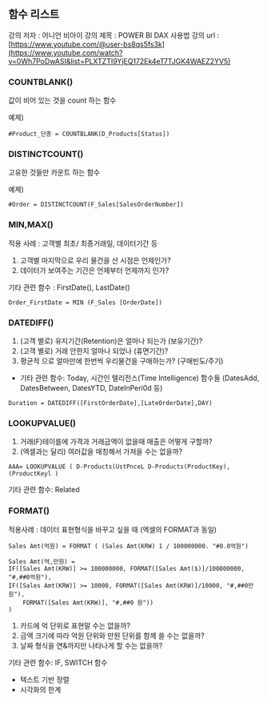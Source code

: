 

## 함수 리스트 

강의 저자 : 어니언 비아이
강의 제목 : POWER BI DAX 사용법
강의 url : [https://www.youtube.com/@user-bs8qs5fs3k](https://www.youtube.com/watch?v=0Wh7PoDwASI&list=PLXTZTI9YjEQ172Ek4eT7TJGK4WAEZ2YV5)


### COUNTBLANK()

값이 비어 있는 것을 count 하는 함수

예제)
```text
#Product_단종 = COUNTBLANK(D_Products[Status])
```
### DISTINCTCOUNT()

고유한 것들만 카운트 하는 함수

예제)
```text
#Order = DISTINCTCOUNT(F_Sales[SalesOrderNumber])
```

### MIN,MAX()

적용 사례 : 고객별 최초/ 최종거래일, 데이터기간 등

1) 고객별 마지막으로 우리 물건을 산 시점은 언제인가?
2) 데이터가 보여주는 기간은 언제부터 언제까지 인가?

기타 관련 함수 : FirstDate(), LastDate()

```text
Order_FirstDate = MIN (F_Sales [OrderDate])
```

### DATEDIFF()
1) (고객 별로) 유지기간(Retention)은 얼마나 되는가 (보유기간)?
2) (고객 별로) 거래 안한지 얼마나 되었나 (휴면기간)?
3) 평균적 으로 얼마만에 한번씩 우리물건을 구매하는가? (구매빈도/주기)

* 기타 관련 함수: Today, 시간인 텔리전스(Time lntelligence) 함수들
(DatesAdd, DatesBetween, DatesYTD, DateInPeri0d 등)

```text
Duration = DATEDIFF([FirstOrderDate],[LateOrderDate],DAY)
```
### LOOKUPVALUE()

1) 거래(F)테이를에 가격과 거래금액이 없을때 매출은 어떻게 구할까?
2) (엑셀과는 달리) 여러값을 매칭해서 가져을 수는 없을까?

```text
AAA= LOOKUPVALUE ( D-Products(UstPnceL D-Products(ProductKey), (ProductKeyl )
```

기타 관련 함수: Related


### FORMAT()

적용사례 : 데이터 표현형식을 바꾸고 싶을 때 (엑셀의 FORMAT과 동일)

```text
Sales Amt(억원) = FORMAT ( (Sales Amt(KRW) 1 / 100000000. "#0.0억원")
```

```text
Sales Amt(억,만원) = 
IF([Sales Amt(KRW)] >= 100000000, FORMAT([Sales Amt($)]/100000000, "#,##0억원"),
IF([Sales Amt(KRW)] >= 10000, FORMAT([Sales Amt(KRW)]/10000, "#,##0만원"),
    FORMAT([Sales Amt(KRW)], "#,##0 원"))
)

```

1) 카드에 억 단위로 표현말 수는 없을까?
2) 금액 크기에 따라 억원 단위와 만원 단위를 함께 쓸 수는 없을까?
3) 날짜 형식을 연&까지만 나타나게 할 수는 없을까?

기타 관련 함수: IF, SWITCH 함수

- 텍스트 기반 정렬
- 시각화의 한계